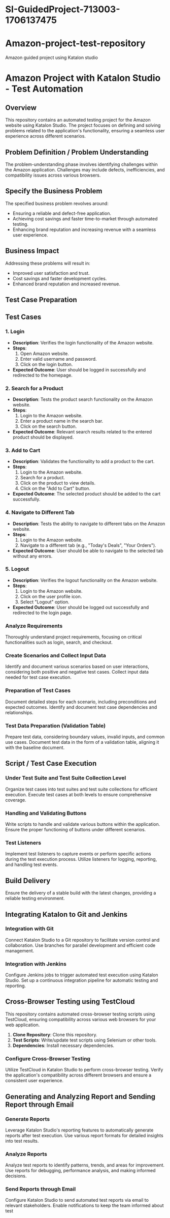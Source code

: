 # SI-GuidedProject-713003-1706137475

# Amazon-project-test-repository
Amazon guided project using Katalon studio

# Amazon Project with Katalon Studio - Test Automation

## Overview

This repository contains an automated testing project for the Amazon website using Katalon Studio. The project focuses on defining and solving problems related to the application's functionality, ensuring a seamless user experience across different scenarios.

## Problem Definition / Problem Understanding

The problem-understanding phase involves identifying challenges within the Amazon application. Challenges may include defects, inefficiencies, and compatibility issues across various browsers.

## Specify the Business Problem

The specified business problem revolves around:

- Ensuring a reliable and defect-free application.
- Achieving cost savings and faster time-to-market through automated testing.
- Enhancing brand reputation and increasing revenue with a seamless user experience.

## Business Impact

Addressing these problems will result in:

- Improved user satisfaction and trust.
- Cost savings and faster development cycles.
- Enhanced brand reputation and increased revenue.

## Test Case Preparation

## Test Cases

### 1. Login
- **Description**: Verifies the login functionality of the Amazon website.
- **Steps**:
  1. Open Amazon website.
  2. Enter valid username and password.
  3. Click on the login button.
- **Expected Outcome**: User should be logged in successfully and redirected to the homepage.

### 2. Search for a Product
- **Description**: Tests the product search functionality on the Amazon website.
- **Steps**:
  1. Login to the Amazon website.
  2. Enter a product name in the search bar.
  3. Click on the search button.
- **Expected Outcome**: Relevant search results related to the entered product should be displayed.

### 3. Add to Cart
- **Description**: Validates the functionality to add a product to the cart.
- **Steps**:
  1. Login to the Amazon website.
  2. Search for a product.
  3. Click on the product to view details.
  4. Click on the "Add to Cart" button.
- **Expected Outcome**: The selected product should be added to the cart successfully.

### 4. Navigate to Different Tab
- **Description**: Tests the ability to navigate to different tabs on the Amazon website.
- **Steps**:
  1. Login to the Amazon website.
  2. Navigate to a different tab (e.g., "Today's Deals", "Your Orders").
- **Expected Outcome**: User should be able to navigate to the selected tab without any errors.

### 5. Logout
- **Description**: Verifies the logout functionality on the Amazon website.
- **Steps**:
  1. Login to the Amazon website.
  2. Click on the user profile icon.
  3. Select "Logout" option.
- **Expected Outcome**: User should be logged out successfully and redirected to the login page.

### Analyze Requirements

Thoroughly understand project requirements, focusing on critical functionalities such as login, search, and checkout.

### Create Scenarios and Collect Input Data

Identify and document various scenarios based on user interactions, considering both positive and negative test cases. Collect input data needed for test case execution.

### Preparation of Test Cases

Document detailed steps for each scenario, including preconditions and expected outcomes. Identify and document test case dependencies and relationships.

### Test Data Preparation (Validation Table)

Prepare test data, considering boundary values, invalid inputs, and common use cases. Document test data in the form of a validation table, aligning it with the baseline document.

## Script / Test Case Execution

### Under Test Suite and Test Suite Collection Level

Organize test cases into test suites and test suite collections for efficient execution. Execute test cases at both levels to ensure comprehensive coverage.

### Handling and Validating Buttons

Write scripts to handle and validate various buttons within the application. Ensure the proper functioning of buttons under different scenarios.

### Test Listeners

Implement test listeners to capture events or perform specific actions during the test execution process. Utilize listeners for logging, reporting, and handling test events.

## Build Delivery

Ensure the delivery of a stable build with the latest changes, providing a reliable testing environment.

## Integrating Katalon to Git and Jenkins

### Integration with Git

Connect Katalon Studio to a Git repository to facilitate version control and collaboration. Use branches for parallel development and efficient code management.

### Integration with Jenkins

Configure Jenkins jobs to trigger automated test execution using Katalon Studio. Set up a continuous integration pipeline for automatic testing and reporting.

## Cross-Browser Testing using TestCloud


This repository contains automated cross-browser testing scripts using TestCloud, ensuring compatibility across various web browsers for your web application.

1. **Clone Repository**: Clone this repository.
2. **Test Scripts**: Write/update test scripts using Selenium or other tools.
3. **Dependencies**: Install necessary dependencies.


### Configure Cross-Browser Testing

Utilize TestCloud in Katalon Studio to perform cross-browser testing. Verify the application's compatibility across different browsers and ensure a consistent user experience.

## Generating and Analyzing Report and Sending Report through Email

### Generate Reports

Leverage Katalon Studio's reporting features to automatically generate reports after test execution. Use various report formats for detailed insights into test results.

### Analyze Reports

Analyze test reports to identify patterns, trends, and areas for improvement. Use reports for debugging, performance analysis, and making informed decisions.

### Send Reports through Email

Configure Katalon Studio to send automated test reports via email to relevant stakeholders. Enable notifications to keep the team informed about test

